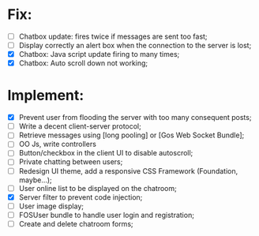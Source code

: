 # Fix:
- [ ] Chatbox update: fires twice if messages are sent too fast;
- [ ] Display correctly an alert box when the connection to the server is lost;
- [x] Chatbox: Java script update firing to many times;
- [x] Chatbox: Auto scroll down not working;

# Implement:
- [x] Prevent user from flooding the server with too many consequent posts;
- [ ] Write a decent client-server protocol;
- [ ] Retrieve messages using [long pooling] or [Gos Web Socket Bundle];
- [ ] OO Js, write controllers
- [ ] Button/checkbox in the client UI to disable autoscroll;
- [ ] Private chatting between users;
- [ ] Redesign UI theme, add a responsive CSS Framework (Foundation, maybe...);
- [ ] User online list to be displayed on the chatroom;
- [x] Server filter to prevent code injection;
- [ ] User image display;
- [ ] FOSUser bundle to handle user login and registration;
- [ ] Create and delete chatroom forms;